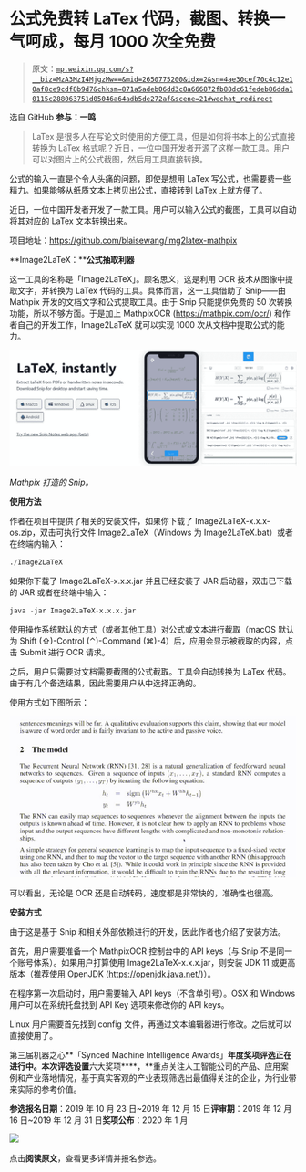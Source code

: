 # 公式免费转 LaTex 代码，截图、转换一气呵成，每月 1000 次全免费

> 原文：[`mp.weixin.qq.com/s?__biz=MzA3MzI4MjgzMw==&mid=2650775200&idx=2&sn=4ae30cef70c4c12e10af8ce9cdf8b9d7&chksm=871a5adeb06dd3c8a666872fb88dc61fedeb86dda10115c288063751d05046a64adb5de272af&scene=21#wechat_redirect`](http://mp.weixin.qq.com/s?__biz=MzA3MzI4MjgzMw==&mid=2650775200&idx=2&sn=4ae30cef70c4c12e10af8ce9cdf8b9d7&chksm=871a5adeb06dd3c8a666872fb88dc61fedeb86dda10115c288063751d05046a64adb5de272af&scene=21#wechat_redirect)

选自 GitHub
**参与：一鸣**

> LaTex 是很多人在写论文时使用的方便工具，但是如何将书本上的公式直接转换为 LaTex 格式呢？近日，一位中国开发者开源了这样一款工具。用户可以对图片上的公式截图，然后用工具直接转换。

公式的输入一直是个令人头痛的问题，即使是想用 LaTex 写公式，也需要费一些精力。如果能够从纸质文本上拷贝出公式，直接转到 LaTex 上就方便了。

近日，一位中国开发者开发了一款工具。用户可以输入公式的截图，工具可以自动将其对应的 LaTex 文本转换出来。

项目地址：https://github.com/blaisewang/img2latex-mathpix

**Image2LaTeX：****公式抽取利器**

这一工具的名称是「Image2LaTeX」。顾名思义，这是利用 OCR 技术从图像中提取文字，并转换为 LaTex 代码的工具。具体而言，这一工具借助了 Snip——由 Mathpix 开发的文档文字和公式提取工具。由于 Snip 只能提供免费的 50 次转换功能，所以不够方面。于是加上 MathpixOCR (https://mathpix.com/ocr/) 和作者自己的开发工作，Image2LaTeX 就可以实现 1000 次从文档中提取公式的能力。

![](img/3f04df5bf8ee7745d9f0afd31fff59b6.jpg)

*Mathpix 打造的 Snip。*

**使用方法**

作者在项目中提供了相关的安装文件，如果你下载了 Image2LaTeX-x.x.x-os.zip，双击可执行文件 Image2LaTeX（Windows 为 Image2LaTeX.bat）或者在终端内输入：

```py
./Image2LaTeX
```

如果你下载了 Image2LaTeX-x.x.x.jar 并且已经安装了 JAR 启动器，双击已下载的 JAR 或者在终端中输入：

```py
java -jar Image2LaTeX-x.x.x.jar
```

使用操作系统默认的方式（或者其他工具）对公式或文本进行截取（macOS 默认为 Shift (⇧)-Control (⌃)-Command (⌘)-4）后，应用会显示被截取的内容，点击 Submit 进行 OCR 请求。

之后，用户只需要对文档需要截图的公式截取。工具会自动转换为 LaTex 代码。由于有几个备选结果，因此需要用户从中选择正确的。

使用方式如下图所示：

![](img/85500ac159d7c3dd776e15e4c478a28b.jpg)

可以看出，无论是 OCR 还是自动转码，速度都是非常快的，准确性也很高。

**安装方式**

由于这是基于 Snip 和相关外部依赖进行的开发，因此作者也介绍了安装方法。

首先，用户需要准备一个 MathpixOCR 控制台中的 API keys（与 Snip 不是同一个账号体系）。如果用户打算使用 Image2LaTeX-x.x.x.jar，则安装 JDK 11 或更高版本（推荐使用 OpenJDK (https://openjdk.java.net/)）。

在程序第一次启动时，用户需要输入 API keys（不含单引号）。OSX 和 Windows 用户可以在系统托盘找到 API Key 选项来修改你的 API keys。

Linux 用户需要首先找到 config 文件，再通过文本编辑器进行修改。之后就可以直接使用了。

第三届机器之心**「Synced Machine Intelligence Awards」**年度奖项评选正在进行中。本次评选设置**六大奖项****，**重点关注人工智能公司的产品、应用案例和产业落地情况，基于真实客观的产业表现筛选出最值得关注的企业，为行业带来实际的参考价值。

**参选报名日期**：2019 年 10 月 23 日~2019 年 12 月 15 日**评审期**：2019 年 12 月 16 日~2019 年 12 月 31 日**奖项公布**：2020 年 1 月

![](https://mp.weixin.qq.com/s?__biz=MzA3MzI4MjgzMw==&mid=2650772433&idx=1&sn=64fad90bc878d9f39ced4aca847e9b0e&scene=21#wechat_redirect)

点击**阅读原文**，查看更多详情并报名参选。